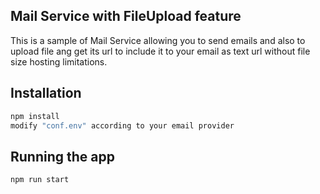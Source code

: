
## Mail Service with FileUpload feature

This is a sample of Mail Service allowing you to send emails and also to upload file ang get its url to include it to your email as text url without file size hosting limitations.

## Installation

```bash
npm install
modify "conf.env" according to your email provider
```

## Running the app

```bash
npm run start
```


